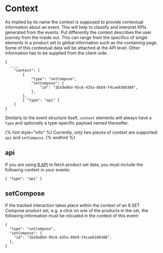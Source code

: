 # Context

As implied by its name the context is supposed to provide contextual information about an event. This will help to classify and interpret KPIs generated from the events. Put differently the context describes the user journey from the inside out. This can range from the specifics of single elements in a product set to global information such as the containing page. Some of this contextual data will be attached at the API level. Other information has to be supplied from the client-side.

```text
{
  ...,
	"context": [
		{
			"type": "setCompose",
			"setCompose": {
				"id": "1b3de0bd-95c6-435a-8bb9-f4cae0160388",
			},
		},
		{ "type": "api" }
	]
}
```

Similarly to the event structure itself, `context` elements will always have a `type` and optionally a type-specific payload named thereafter. 

{% hint style="info" %}
Currently, only two pieces of context are supported: `api` and `setCompose`.
{% endhint %}

## api

If you are using [8.API](../../api/8.set-compose/) to fetch product set data, you must include the following context in your events:

```text
{ "type": "api" }
```

## setCompose

If the tracked interaction takes place within the context of an 8.SET Compose product set, e.g. a click on one of the products in the set, the following information must be inlcuded in the context of this event:

```text
{
  "type": "setCompose",
  "setCompose": {
    "id": "1b3de0bd-95c6-435a-8bb9-f4cae0160388",
  },
}
```

